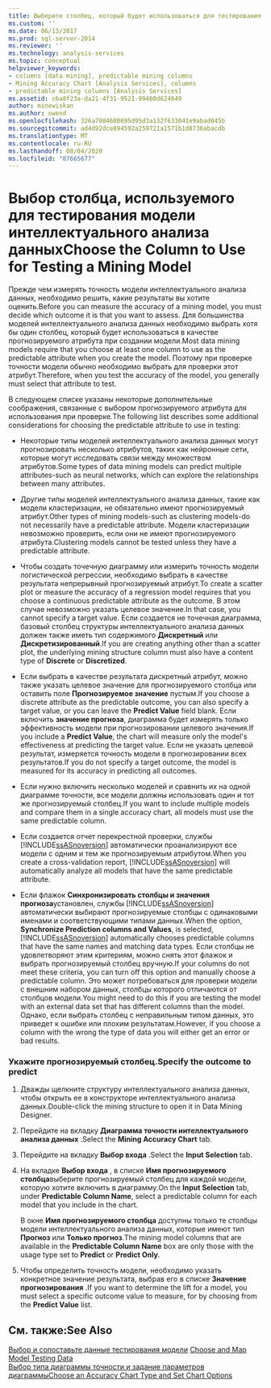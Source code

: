 ```yaml
---
title: Выберите столбец, который будет использоваться для тестирования модели интеллектуального анализа данных | Документация Майкрософт
ms.custom: ''
ms.date: 06/13/2017
ms.prod: sql-server-2014
ms.reviewer: ''
ms.technology: analysis-services
ms.topic: conceptual
helpviewer_keywords:
- columns [data mining], predictable mining columns
- Mining Accuracy Chart [Analysis Services], columns
- predictable mining columns [Analysis Services]
ms.assetid: c6a8f23a-da21-4f31-9521-99460d624649
author: minewiskan
ms.author: owend
ms.openlocfilehash: 326a7084600695d95d3a132f633041e9abad045b
ms.sourcegitcommit: ad4d92dce894592a259721a1571b1d8736abacdb
ms.translationtype: MT
ms.contentlocale: ru-RU
ms.lasthandoff: 08/04/2020
ms.locfileid: "87665677"
---
```

# <a name="choose-the-column-to-use-for-testing-a-mining-model"></a><span data-ttu-id="ff64d-102">Выбор столбца, используемого для тестирования модели интеллектуального анализа данных</span><span class="sxs-lookup"><span data-stu-id="ff64d-102">Choose the Column to Use for Testing a Mining Model</span></span>
  <span data-ttu-id="ff64d-103">Прежде чем измерять точность модели интеллектуального анализа данных, необходимо решить, какие результаты вы хотите оценить.</span><span class="sxs-lookup"><span data-stu-id="ff64d-103">Before you can measure the accuracy of a mining model, you must decide which outcome it is that you want to assess.</span></span> <span data-ttu-id="ff64d-104">Для большинства моделей интеллектуального анализа данных необходимо выбрать хотя бы один столбец, который будет использоваться в качестве прогнозируемого атрибута при создании модели.</span><span class="sxs-lookup"><span data-stu-id="ff64d-104">Most data mining models require that you choose at least one column to use as the predictable attribute when you create the model.</span></span> <span data-ttu-id="ff64d-105">Поэтому при проверке точности модели обычно необходимо выбрать для проверки этот атрибут.</span><span class="sxs-lookup"><span data-stu-id="ff64d-105">Therefore, when you test the accuracy of the model, you generally must select that attribute to test.</span></span>  
  
 <span data-ttu-id="ff64d-106">В следующем списке указаны некоторые дополнительные соображения, связанные с выбором прогнозируемого атрибута для использования при проверке.</span><span class="sxs-lookup"><span data-stu-id="ff64d-106">The following list describes some additional considerations for choosing the predictable attribute to use in testing:</span></span>  
  
-   <span data-ttu-id="ff64d-107">Некоторые типы моделей интеллектуального анализа данных могут прогнозировать несколько атрибутов, таких как нейронные сети, которые могут исследовать связи между множеством атрибутов.</span><span class="sxs-lookup"><span data-stu-id="ff64d-107">Some types of data mining models can predict multiple attributes-such as neural networks, which can explore the relationships between many attributes.</span></span>  
  
-   <span data-ttu-id="ff64d-108">Другие типы моделей интеллектуального анализа данных, такие как модели кластеризации, не обязательно имеют прогнозируемый атрибут.</span><span class="sxs-lookup"><span data-stu-id="ff64d-108">Other types of mining models-such as clustering models-do not necessarily have a predictable attribute.</span></span> <span data-ttu-id="ff64d-109">Модели кластеризации невозможно проверить, если они не имеют прогнозируемого атрибута.</span><span class="sxs-lookup"><span data-stu-id="ff64d-109">Clustering models cannot be tested unless they have a predictable attribute.</span></span>  
  
-   <span data-ttu-id="ff64d-110">Чтобы создать точечную диаграмму или измерить точность модели логистической регрессии, необходимо выбрать в качестве результата непрерывный прогнозируемый атрибут.</span><span class="sxs-lookup"><span data-stu-id="ff64d-110">To create a scatter plot or measure the accuracy of a regression model requires that you choose a continuous predictable attribute as the outcome.</span></span> <span data-ttu-id="ff64d-111">В этом случае невозможно указать целевое значение.</span><span class="sxs-lookup"><span data-stu-id="ff64d-111">In that case, you cannot specify a target value.</span></span> <span data-ttu-id="ff64d-112">Если создается не точечная диаграмма, базовый столбец структуры интеллектуального анализа данных должен также иметь тип содержимого **Дискретный** или **Дискретизированный**.</span><span class="sxs-lookup"><span data-stu-id="ff64d-112">If you are creating anything other than a scatter plot, the underlying mining structure column must also have a content type of **Discrete** or **Discretized**.</span></span>  
  
-   <span data-ttu-id="ff64d-113">Если выбрать в качестве результата дискретный атрибут, можно также указать целевое значение для прогнозируемого столбца или оставить поле **Прогнозируемое значение** пустым.</span><span class="sxs-lookup"><span data-stu-id="ff64d-113">If you choose a discrete attribute as the predictable outcome, you can also specify a target value, or you can leave the **Predict Value** field blank.</span></span> <span data-ttu-id="ff64d-114">Если включить **значение прогноза**, диаграмма будет измерять только эффективность модели при прогнозировании целевого значения.</span><span class="sxs-lookup"><span data-stu-id="ff64d-114">If you include a **Predict Value**, the chart will measure only the model's effectiveness at predicting the target value.</span></span> <span data-ttu-id="ff64d-115">Если не указать целевой результат, измеряется точность модели в прогнозировании всех результатов.</span><span class="sxs-lookup"><span data-stu-id="ff64d-115">If you do not specify a target outcome, the model is measured for its accuracy in predicting all outcomes.</span></span>  
  
-   <span data-ttu-id="ff64d-116">Если нужно включить несколько моделей и сравнить их на одной диаграмме точности, все модели должны использовать один и тот же прогнозируемый столбец.</span><span class="sxs-lookup"><span data-stu-id="ff64d-116">If you want to include multiple models and compare them in a single accuracy chart, all models must use the same predictable column.</span></span>  
  
-   <span data-ttu-id="ff64d-117">Если создается отчет перекрестной проверки, службы [!INCLUDE[ssASnoversion](../../includes/ssasnoversion-md.md)] автоматически проанализируют все модели с одним и тем же прогнозируемым атрибутом.</span><span class="sxs-lookup"><span data-stu-id="ff64d-117">When you create a cross-validation report, [!INCLUDE[ssASnoversion](../../includes/ssasnoversion-md.md)] will automatically analyze all models that have the same predictable attribute.</span></span>  
  
-   <span data-ttu-id="ff64d-118">Если флажок **Синхронизировать столбцы и значения прогноза**установлен, службы [!INCLUDE[ssASnoversion](../../includes/ssasnoversion-md.md)] автоматически выбирают прогнозируемые столбцы с одинаковыми именами и соответствующими типами данных.</span><span class="sxs-lookup"><span data-stu-id="ff64d-118">When the option, **Synchronize Prediction columns and Values**, is selected, [!INCLUDE[ssASnoversion](../../includes/ssasnoversion-md.md)] automatically chooses predictable columns that have the same names and matching data types.</span></span> <span data-ttu-id="ff64d-119">Если столбцы не удовлетворяют этим критериям, можно снять этот флажок и выбрать прогнозируемый столбец вручную.</span><span class="sxs-lookup"><span data-stu-id="ff64d-119">If your columns do not meet these criteria, you can turn off this option and manually choose a predictable column.</span></span> <span data-ttu-id="ff64d-120">Это может потребоваться для проверки модели с внешним набором данных, столбцы которого отличаются от столбцов модели.</span><span class="sxs-lookup"><span data-stu-id="ff64d-120">You might need to do this if you are testing the model with an external data set that has different columns than the model.</span></span> <span data-ttu-id="ff64d-121">Однако, если выбрать столбец с неправильным типом данных, это приведет к ошибке или плохим результатам.</span><span class="sxs-lookup"><span data-stu-id="ff64d-121">However, if you choose a column with the wrong the type of data you will either get an error or bad results.</span></span>  
  
### <a name="specify-the-outcome-to-predict"></a><span data-ttu-id="ff64d-122">Укажите прогнозируемый столбец.</span><span class="sxs-lookup"><span data-stu-id="ff64d-122">Specify the outcome to predict</span></span>  
  
1.  <span data-ttu-id="ff64d-123">Дважды щелкните структуру интеллектуального анализа данных, чтобы открыть ее в конструкторе интеллектуального анализа данных.</span><span class="sxs-lookup"><span data-stu-id="ff64d-123">Double-click the mining structure to open it in Data Mining Designer.</span></span>  
  
2.  <span data-ttu-id="ff64d-124">Перейдите на вкладку **Диаграмма точности интеллектуального анализа данных** .</span><span class="sxs-lookup"><span data-stu-id="ff64d-124">Select the **Mining Accuracy Chart** tab.</span></span>  
  
3.  <span data-ttu-id="ff64d-125">Перейдите на вкладку **Выбор входа** .</span><span class="sxs-lookup"><span data-stu-id="ff64d-125">Select the **Input Selection** tab.</span></span>  
  
4.  <span data-ttu-id="ff64d-126">На вкладке **Выбор входа** , в списке **Имя прогнозируемого столбца**выберите прогнозируемый столбец для каждой модели, которую хотите включить в диаграмму.</span><span class="sxs-lookup"><span data-stu-id="ff64d-126">On the **Input Selection** tab, under **Predictable Column Name**, select a predictable column for each model that you include in the chart.</span></span>  
  
     <span data-ttu-id="ff64d-127">В окне **Имя прогнозируемого столбца** доступны только те столбцы модели интеллектуального анализа данных, которые имеют тип **Прогноз** или **Только прогноз**.</span><span class="sxs-lookup"><span data-stu-id="ff64d-127">The mining model columns that are available in the **Predictable Column Name** box are only those with the usage type set to **Predict** or **Predict Only**.</span></span>  
  
5.  <span data-ttu-id="ff64d-128">Чтобы определить точность модели, необходимо указать конкретное значение результата, выбрав его в списке **Значение прогнозирования** .</span><span class="sxs-lookup"><span data-stu-id="ff64d-128">If you want to determine the lift for a model, you must select a specific outcome value to measure, for by choosing from the **Predict Value** list.</span></span>  
  
## <a name="see-also"></a><span data-ttu-id="ff64d-129">См. также:</span><span class="sxs-lookup"><span data-stu-id="ff64d-129">See Also</span></span>  
 <span data-ttu-id="ff64d-130">[Выбор и сопоставьте данные тестирования модели](choose-and-map-model-testing-data.md) </span><span class="sxs-lookup"><span data-stu-id="ff64d-130">[Choose and Map Model Testing Data](choose-and-map-model-testing-data.md) </span></span>  
 [<span data-ttu-id="ff64d-131">Выбор типа диаграммы точности и задание параметров диаграммы</span><span class="sxs-lookup"><span data-stu-id="ff64d-131">Choose an Accuracy Chart Type and Set Chart Options</span></span>](choose-an-accuracy-chart-type-and-set-chart-options.md)  
  
  
